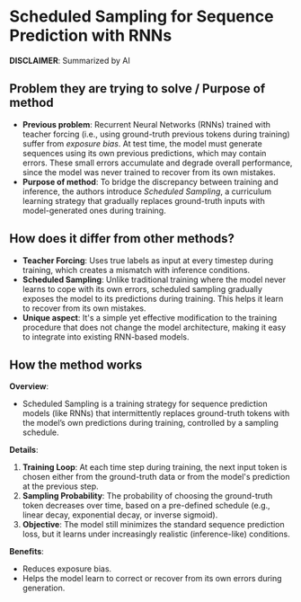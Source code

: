 # Scheduled Sampling for Sequence Prediction with RNNs

**DISCLAIMER**: Summarized by AI

## Problem they are trying to solve / Purpose of method

- **Previous problem**: Recurrent Neural Networks (RNNs) trained with teacher forcing
(i.e., using ground-truth previous tokens during training) suffer from *exposure bias*.
At test time, the model must generate sequences using its own previous predictions, which may contain errors.
These small errors accumulate and degrade overall performance,
since the model was never trained to recover from its own mistakes.
- **Purpose of method**: To bridge the discrepancy between training and inference,
the authors introduce *Scheduled Sampling*,
a curriculum learning strategy that gradually replaces ground-truth inputs with model-generated ones during training.

## How does it differ from other methods?

- **Teacher Forcing**: Uses true labels as input at every timestep during training, which creates a mismatch with inference conditions.
- **Scheduled Sampling**: Unlike traditional training where the model never learns to cope with its own errors,
scheduled sampling gradually exposes the model to its predictions during training.
This helps it learn to recover from its own mistakes.
- **Unique aspect**: It's a simple yet effective modification to the training procedure that does not change the model architecture,
making it easy to integrate into existing RNN-based models.

## How the method works

**Overview**:

- Scheduled Sampling is a training strategy for sequence prediction models (like RNNs) that
intermittently replaces ground-truth tokens with the model’s own predictions during training,
controlled by a sampling schedule.

**Details**:

1. **Training Loop**: At each time step during training,
the next input token is chosen either from the ground-truth data or from the model's prediction at the previous step.
2. **Sampling Probability**: The probability of choosing the ground-truth token decreases over time,
based on a pre-defined schedule (e.g., linear decay, exponential decay, or inverse sigmoid).
3. **Objective**: The model still minimizes the standard sequence prediction loss,
but it learns under increasingly realistic (inference-like) conditions.

**Benefits**:

- Reduces exposure bias.
- Helps the model learn to correct or recover from its own errors during generation.
